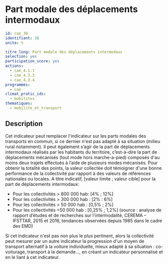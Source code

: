 # Part modale des déplacements intermodaux 
```yaml
id: cae_38
identifiant: 38
unite: %

titre_long: Part modale des déplacements intermodaux
selection: yes
participation_score: yes
actions:
  - cae_4.1.1
  - cae_4.3.3
  - cae_4.3.4
programmes:
  - cae
climat_pratic_ids:
  - mobilites
thematiques:
  - mobilite_et_transport
```
## Description
Cet indicateur peut remplacer l'indicateur sur les parts modales des transports en commun, si ce dernier n'est pas adapté à sa situation (milieu rural notamment).
Il peut également s’agir de la part de déplacements intermodaux réalisés par les habitants du territoire, c’est-à-dire la part de déplacements mécanisés (tout mode hors marche-a-pied)  composés d'au moins deux trajets effectués à l’aide de plusieurs modes mécanisés. Pour obtenir la totalité des points, la valeur collectée doit témoigner d'une bonne performance de la collectivité par rapport à des valeurs de références nationales ou locales. 
A titre indicatif,  [valeur limite ; valeur cible] pour la part de déplacements intermodaux:
- Pour les collectivités > 800 000 hab: [4% ; 12%]
- Pour les collectivités > 300 000 hab :  [2% : 6%]
- Pour les collectivités > 50 000 hab : [0,5% ; 2%]
- Pour les collectivités <50 000 hab : [0,25% ; 1,2%]
(source : analyse de rapport d’études et de recherches sur l’intermodalité, CEREMA – IFSTTAR, 2015 et 2016, tendances observées depuis 1985 dans le cadre des EMD)

Si cet indicateur n'est pas non plus le plus pertinent, alors la collectivité peut mesurer par un autre indicateur la progression d'un moyen de transport alternatif à la voiture individuelle, mieux adapté à sa situation : co-voiturage, transport à la demande..., en créant un indicateur personnalisé et en le liant à cet indicateur.

